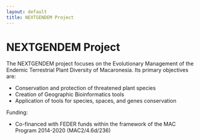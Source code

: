 ```yaml
---
layout: default
title: NEXTGENDEM Project
---
```

# NEXTGENDEM Project

The NEXTGENDEM project focuses on the Evolutionary Management of the Endemic Terrestrial Plant Diversity of Macaronesia. Its primary objectives are:

- Conservation and protection of threatened plant species
- Creation of Geographic Bioinformatics tools
- Application of tools for species, spaces, and genes conservation

Funding:
- Co-financed with FEDER funds within the framework of the MAC Program 2014-2020 (MAC2/4.6d/236)
